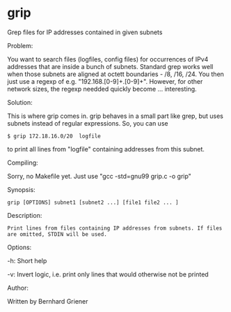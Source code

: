 # grip
Grep files for IP addresses contained in given subnets


Problem:

You want to search files (logfiles, config files) for occurrences of IPv4 addresses that are inside a bunch of subnets.
Standard grep works well when those subnets are aligned at octett boundaries - /8, /16, /24. You then just use a regexp of e.g. "192\.168\.[0-9]+\.[0-9]+". However, for other network sizes, the regexp needded quickly become ... interesting.

Solution:

This is where grip comes in. grip behaves in a small part like grep, but uses subnets instead of regular expressions.
So, you can use
    
    $ grip 172.18.16.0/20  logfile
    
to print all lines from "logfile" containing addresses from this subnet.

Compiling:

Sorry, no Makefile yet.
Just use  "gcc -std=gnu99 grip.c -o grip"



Synopsis:

    grip [OPTIONS] subnet1 [subnet2 ...] [file1 file2 ... ]
    
Description:

    Print lines from files containing IP addresses from subnets. If files are omitted, STDIN will be used.
    
Options:
 
  -h:  Short help 
  
  -v:  Invert logic, i.e. print only lines that would otherwise not be printed
  

Author:

  Written by Bernhard Griener
